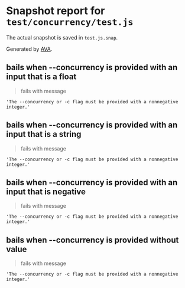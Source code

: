 # Snapshot report for `test/concurrency/test.js`

The actual snapshot is saved in `test.js.snap`.

Generated by [AVA](https://avajs.dev).

## bails when --concurrency is provided with an input that is a float

> fails with message

    'The --concurrency or -c flag must be provided with a nonnegative integer.'

## bails when --concurrency is provided with an input that is a string

> fails with message

    'The --concurrency or -c flag must be provided with a nonnegative integer.'

## bails when --concurrency is provided with an input that is negative

> fails with message

    'The --concurrency or -c flag must be provided with a nonnegative integer.'

## bails when --concurrency is provided without value

> fails with message

    'The --concurrency or -c flag must be provided with a nonnegative integer.'
